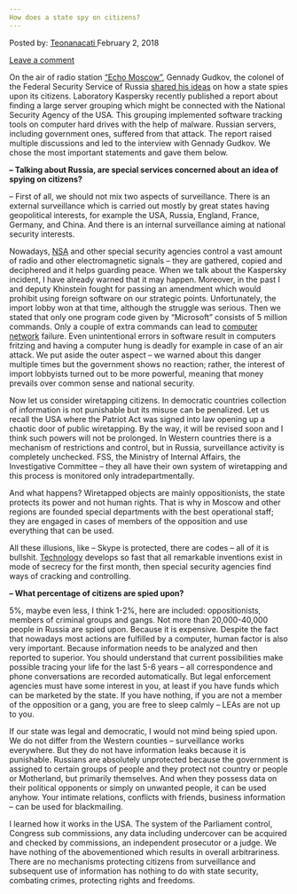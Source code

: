 ```yaml
---
How does a state spy on citizens?
---
```

<article class="post-listing post-24642 post type-post status-publish format-standard has-post-thumbnail hentry 
tag-citizens tag-spy tag-state">
<div class="post-inner">
<span>Posted by: <a href="https://www.deepdotweb.com/author/teonanacati/" title="">Teonanacati </a></span>
<span>February 2, 2018</span>

<span><a href="https://www.deepdotweb.com/2018/02/02/state-spy-citizens/#respond">Leave a comment</a></span>


<p>On the air of radio station <a href="https://echo.msk.ru/">&#8220;Echo Moscow&#8221;</a>, Gennady Gudkov, the colonel of the Federal Security Service of Russia <a href="https://echo.msk.ru/programs/oblozhka-1/1495052-echo/">shared his ideas</a> on how a state spies upon its citizens. Laboratory Kaspersky recently published a report about finding a large server grouping which might be connected with the National Security Agency of the USA. This grouping implemented software tracking tools on computer hard drives with the help of malware. Russian servers, including government ones, suffered from that attack. The report raised multiple discussions and led to the interview with Gennady Gudkov. We chose the most important statements and gave them below.</p>
<p><strong> &#8211; Talking about Russia, are special services concerned about an idea of spying on citizens?</strong></p>
<p>&#8211; First of all, we should not mix two aspects of surveillance. There is an external surveillance which is carried out mostly by great states having geopolitical interests, for example the USA, Russia, England, France, Germany, and China. And there is an internal surveillance aiming at national security interests.</p>
<p>Nowadays, <a href="https://www.deepdotweb.com/tag/nsa/">NSA</a> and other special security agencies control a vast amount of radio and other electromagnetic signals &#8211; they are gathered, copied and deciphered and it helps guarding peace. When we talk about the Kaspersky incident, I have already warned that it may happen. Moreover, in the past I and deputy Khinstein fought for passing an amendment which would prohibit using foreign software on our strategic points. Unfortunately, the import lobby won at that time, although the struggle was serious. Then we stated that only one program code given by &#8220;Microsoft&#8221; consists of 5 million commands. Only a couple of extra commands can lead to <a href="https://www.deepdotweb.com/tag/network/">computer network</a> failure. Even unintentional errors in software result in computers fritzing and having a computer hung is deadly for example in case of an air attack. We put aside the outer aspect &#8211; we warned about this danger multiple times but the government shows no reaction; rather, the interest of import lobbyists turned out to be more powerful, meaning that money prevails over common sense and national security.</p>
<p>Now let us consider wiretapping citizens. In democratic countries collection of information is not punishable but its misuse can be penalized. Let us recall the USA where the Patriot Act was signed into law opening up a chaotic door of public wiretapping. By the way, it will be revised soon and I think such powers will not be prolonged. In Western countries there is a mechanism of restrictions and control, but in Russia, surveillance activity is completely unchecked. FSS, the Ministry of Internal Affairs, the Investigative Committee &#8211; they all have their own system of wiretapping and this process is monitored only intradepartmentally.</p>
<p>And what happens? Wiretapped objects are mainly oppositionists, the state protects its power and not human rights. That is why in Moscow and other regions are founded special departments with the best operational staff; they are engaged in cases of members of the opposition and use everything that can be used.</p>
<p>All these illusions, like &#8211; Skype is protected, there are codes &#8211; all of it is bullshit. <a href="https://www.deepdotweb.com/2017/06/07/utilizing-blockchain-technology-maximize-security-certificate-authorities/">Technology</a> develops so fast that all remarkable inventions exist in mode of secrecy for the first month, then special security agencies find ways of cracking and controlling.</p>
<p><strong>&#8211; What percentage of citizens are spied upon?</strong></p>
<p><a id="post-24642-_gjdgxs"></a> 5%, maybe even less, I think 1-2%, here are included: oppositionists, members of criminal groups and gangs. Not more than 20,000-40,000 people in Russia are spied upon. Because it is expensive. Despite the fact that nowadays most actions are fulfilled by a computer, human factor is also very important. Because information needs to be analyzed and then reported to superior. You should understand that current possibilities make possible tracing your life for the last 5-6 years &#8211; all correspondence and phone conversations are recorded automatically. But legal enforcement agencies must have some interest in you, at least if you have funds which can be marketed by the state. If you have nothing, if you are not a member of the opposition or a gang, you are free to sleep calmly &#8211; LEAs are not up to you.</p>
<p>If our state was legal and democratic, I would not mind being spied upon. We do not differ from the Western counties &#8211; surveillance works everywhere. But they do not have information leaks because it is punishable. Russians are absolutely unprotected because the government is assigned to certain groups of people and they protect not country or people or Motherland, but primarily themselves. And when they possess data on their political opponents or simply on unwanted people, it can be used anyhow. Your intimate relations, conflicts with friends, business information &#8211; can be used for blackmailing.</p>
<p>I learned how it works in the USA. The system of the Parliament control, Congress sub commissions, any data including undercover can be acquired and checked by commissions, an independent prosecutor or a judge. We have nothing of the abovementioned which results in overall arbitrariness. There are no mechanisms protecting citizens from surveillance and subsequent use of information has nothing to do with state security, combating crimes, protecting rights and freedoms.</p>
</div>
<span style="display:none"><a href="https://www.deepdotweb.com/tag/citizens/" rel="tag">citizens</a> <a href="https://www.deepdotweb.com/tag/spy/" rel="tag">spy</a> <a href="https://www.deepdotweb.com/tag/state/" rel="tag">state</a></span> <span style="display:none" class="updated">2018-02-02<a href="https://www.deepdotweb.com/author/teonanacati/" title="Posts by Teonanacati" rel="author">Teonanacati</a></strong></div>
    
</div>
</article>

